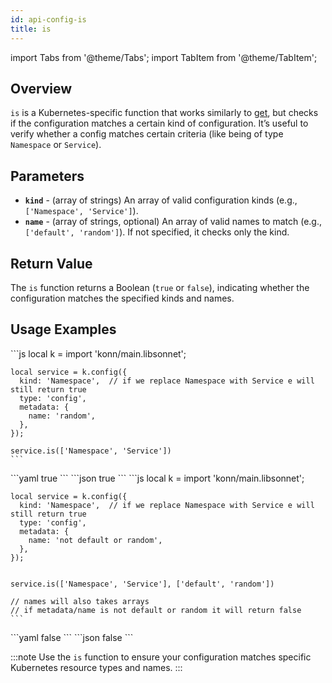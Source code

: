```yaml
---
id: api-config-is
title: is
---
```


import Tabs from '@theme/Tabs';
import TabItem from '@theme/TabItem';



## Overview
`is` is a Kubernetes-specific function that works similarly to [get](api-config-get), but checks if the configuration matches a certain kind of configuration. It’s useful to verify whether a config matches certain criteria (like being of type `Namespace` or `Service`).

## Parameters
- **`kind`** - (array of strings) An array of valid configuration kinds (e.g., `['Namespace', 'Service']`).
- **`name`** - (array of strings, optional) An array of valid names to match (e.g., `['default', 'random']`). If not specified, it checks only the kind.

## Return Value
The `is` function returns a Boolean (`true` or `false`), indicating whether the configuration matches the specified kinds and names.


## Usage Examples

<Tabs>
  <TabItem value="jsonnet" label="Jsonnet" default>
    ```js
    local k = import 'konn/main.libsonnet';

    local service = k.config({
      kind: 'Namespace',  // if we replace Namespace with Service e will still return true
      type: 'config',
      metadata: {
        name: 'random',
      },
    });

    service.is(['Namespace', 'Service'])
    ``` 
  </TabItem>
  <TabItem value="yaml" label="YAML Output">
    ```yaml
    true
    ```
  </TabItem>
  <TabItem value="json" label="JSON Output">
    ```json
    true
    ```
  </TabItem>
</Tabs>






<Tabs>
  <TabItem value="jsonnet" label="Jsonnet" default>
    ```js
    local k = import 'konn/main.libsonnet';

    local service = k.config({
      kind: 'Namespace',  // if we replace Namespace with Service e will still return true
      type: 'config',
      metadata: {
        name: 'not default or random',
      },
    });


    service.is(['Namespace', 'Service'], ['default', 'random'])

    // names will also takes arrays
    // if metadata/name is not default or random it will return false
    ``` 
  </TabItem>
  <TabItem value="yaml" label="YAML Output">
    ```yaml
    false
    ```
  </TabItem>
  <TabItem value="json" label="JSON Output">
    ```json
    false
    ```
  </TabItem>
</Tabs>

:::note
Use the `is` function to ensure your configuration matches specific Kubernetes resource types and names.
:::